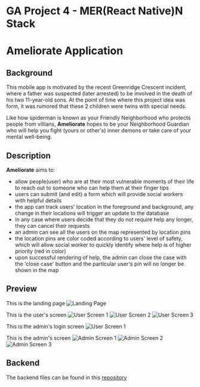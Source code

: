 # GA Project 4 - MER(React Native)N Stack

# Ameliorate Application

## Background

This mobile app is motivated by the recent Greenridge Crescent incident, where a father was suspected (later arrested) to be involved in the death of his two 11-year-old sons. At the point of time where this project idea was form, it was rumored that these 2 children were twins with special needs.

Like how spiderman is known as your Friendly Neighborhood who protects people from villians, **Ameliorate** hopes to be your Neighborhood Guardian who will help you fight (yours or other's) inner demons or take care of your mental well-being.

## Description

**Ameliorate** aims to:

- allow people(user) who are at their most vulnerable moments of their life to reach out to someone who can help them at their finger tips
- users can submit (and edit) a form which will provide social workers with helpful details
- the app can track users' location in the foreground and background, any change in their locations will trigger an update to the database
- in any case where users decide that they do not require help any longer, they can cancel their requests
- an admin can see all the users on the map represented by location pins
- the location pins are color coded according to users' level of safety, which will allow social worker to quickly identify where help is of higher priority (red in color)
- upon successful rendering of help, the admin can close the case with the 'close case' button and the particular user's pin will no longer be shown in the map

## Preview
This is the landing page
![Landing Page](./app/assets/screenshots/landing-page.png)

This is the user's screen
![User Screen 1](./app/assets/screenshots/user-screen1.png)
![User Screen 2](./app/assets/screenshots/user-screen2.png)
![User Screen 3](./app/assets/screenshots/user-screen3.png)

This is the admin's login screen
![User Screen 1](./app/assets/screenshots/admin-login.png)

This is the admin's screen
![Admin Screen 1](./app/assets/screenshots/admin-screen1.png)
![Admin Screen 2](./app/assets/screenshots/admin-screen2.png)
![Admin Screen 3](./app/assets/screenshots/admin-screen3.png)

## Backend
The backend files can be found in this [repository](https://github.com/yihuitham/GA-Project4-BackEnd)
